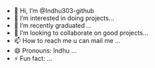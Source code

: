 - 👋 Hi, I’m @Indhu303-github
- 👀 I’m interested in doing projects...
- 🌱 I’m recently graduated ...
- 💞️ I’m looking to collaborate on good projects...
- 📫 How to reach me u can mail me ...
- 😄 Pronouns: Indhu ...
- ⚡ Fun fact: ...

<!---
Indhu303-github/Indhu303-github is a ✨ special ✨ repository because its `README.md` (this file) appears on your GitHub profile.
You can click the Preview link to take a look at your changes.
--->
